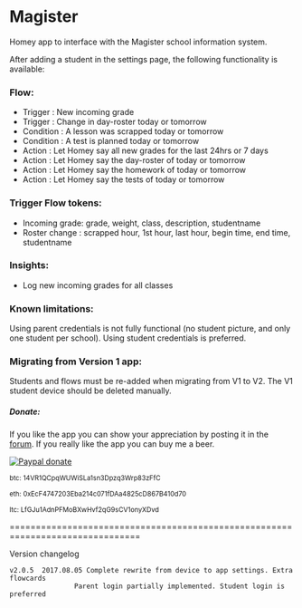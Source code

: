 # Magister #

Homey app to interface with the Magister school information system.

After adding a student in the settings page, the following functionality is
available:

### Flow: ###
- Trigger   : New incoming grade
- Trigger   : Change in day-roster today or tomorrow
- Condition : A lesson was scrapped today or tomorrow
- Condition : A test is planned today or tomorrow
- Action    : Let Homey say all new grades for the last 24hrs or 7 days
- Action    : Let Homey say the day-roster of today or tomorrow
- Action    : Let Homey say the homework of today or tomorrow
- Action    : Let Homey say the tests of today or tomorrow

### Trigger Flow tokens: ###
- Incoming grade: grade, weight, class, description, studentname
- Roster change : scrapped hour, 1st hour, last hour, begin time, end time,
                  studentname

### Insights: ###
- Log new incoming grades for all classes

### Known limitations: ###
Using parent credentials is not fully functional (no student picture, and only one
student per school). Using student credentials is preferred.

### Migrating from Version 1 app: ###
Students and flows must be re-added when migrating from V1 to V2. The V1 student
device should be deleted manually.

##### Donate: #####
If you like the app you can show your appreciation by posting it in the [forum].
If you really like the app you can buy me a beer.

[![Paypal donate][pp-donate-image]][pp-donate-link]

<sup>btc: 14VR1QCpqWUWiSLa1sn3Dpzq3Wrp83zFfC</sup>

<sup>eth: 0xEcF4747203Eba214c071fDAa4825cD867B410d70</sup>

<sup>ltc: LfGJu1AdnPFMoBXwHvf2qG9sCV1onyXDvd</sup>

===============================================================================

Version changelog
```
v2.0.5	2017.08.05 Complete rewrite from device to app settings. Extra flowcards
				Parent login partially implemented. Student login is preferred
```


[forum]: https://forum.athom.com/discussion/1716
[pp-donate-link]: https://www.paypal.com/cgi-bin/webscr?cmd=_s-xclick&hosted_button_id=YGTW25KRKEADE
[pp-donate-image]: https://www.paypalobjects.com/en_US/i/btn/btn_donate_SM.gif
